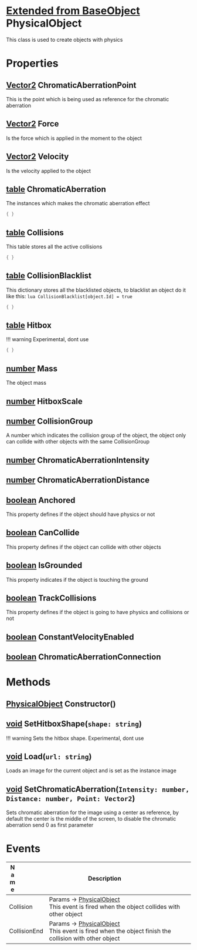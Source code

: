# [Extended from BaseObject](BaseObject.md) PhysicalObject 
This class is used to create objects with physics
	 
# Properties

## [Vector2](Vector2.md) ChromaticAberrationPoint
This is the point which is being used as reference for the chromatic aberration
		
## [Vector2](Vector2.md) Force
Is the force which is applied in the moment to the object
		
## [Vector2](Vector2.md) Velocity
Is the velocity applied to the object
		
## [table](table.md) ChromaticAberration 
The instances which makes the chromatic aberration effect
		 
```lua
{ }
```
## [table](table.md) Collisions 
This table stores all the active collisions
		 
```lua
{ }
```
## [table](table.md) CollisionBlacklist 
This dictionary stores all the blacklisted objects, to blacklist an object do it like this:
		```lua
		CollisionBlacklist[object.Id] = true
		```
		 
```lua
{ }
```
## [table](table.md) Hitbox 
!!! warning 
			Experimental, dont use
		 
```lua
{ }
```
## [number](number.md) Mass
The object mass
		
## [number](number.md) HitboxScale

## [number](number.md) CollisionGroup
A number which indicates the collision group of the object, the object only can collide with other objects with the same CollisionGroup
		
## [number](number.md) ChromaticAberrationIntensity

## [number](number.md) ChromaticAberrationDistance

## [boolean](boolean.md) Anchored
This property defines if the object should have physics or not
		
## [boolean](boolean.md) CanCollide
This property defines if the object can collide with other objects
		
## [boolean](boolean.md) IsGrounded
This property indicates if the object is touching the ground
		
## [boolean](boolean.md) TrackCollisions
This property defines if the object is going to have physics and collisions or not
		
## [boolean](boolean.md) ConstantVelocityEnabled

## [boolean](boolean.md) ChromaticAberrationConnection



# Methods

## [PhysicalObject](PhysicalObject.md) Constructor() 
 
## [void](https://create.roblox.com/docs/scripting/luau/nil) SetHitboxShape(`shape: string`) 
 !!! warning 
		Sets the hitbox shape. Experimental, dont use
	
## [void](https://create.roblox.com/docs/scripting/luau/nil) Load(`url: string`) 
 Loads an image for the current object and is set as the instance image
	
## [void](https://create.roblox.com/docs/scripting/luau/nil) SetChromaticAberration(`Intensity: number, Distance: number, Point: Vector2`) 
 Sets chromatic aberration for the image using a center as reference, by default the center is the middle of the screen, 
	to disable the chromatic aberration send 0 as first parameter
	

# Events
|<div style="width:20%; max-size: 20%">Name</div>|<div style="width:80%; max-size: 80%">Description</div>|
|---|---|
|Collision|Params -> [PhysicalObject](PhysicalObject.md)<br>This event is fired when the object collides with other object<br>|
|CollisionEnd|Params -> [PhysicalObject](PhysicalObject.md)<br>This event is fired when the object finish the collision with other object<br>|



